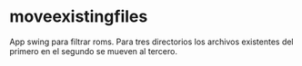 # moveexistingfiles
 App swing para filtrar roms. Para tres directorios los archivos existentes del primero en el segundo se mueven al tercero.
